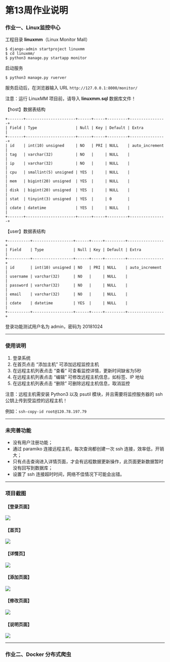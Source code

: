 # 第13周作业说明

### 作业一、Linux监控中心

工程目录 **linuxmm**（Linux Monitor Mall）

```
$ django-admin startproject linuxmm
$ cd linuxmm/
$ python3 manage.py startapp monitor
```

启动服务

```
$ python3 manage.py ruerver
```

服务启动后，在浏览器输入 URL `http://127.0.0.1:8000/monitor/`

注意：运行 LinuxMM 项目前，请导入 **linuxmm.sql** 数据库文件！ 

【host】数据表结构

```
+-------+----------------------+------+-----+---------+----------------+
| Field | Type                 | Null | Key | Default | Extra          |
+-------+----------------------+------+-----+---------+----------------+
| id    | int(10) unsigned     | NO   | PRI | NULL    | auto_increment |
| tag   | varchar(32)          | NO   |     | NULL    |                |
| ip    | varchar(32)          | NO   |     | NULL    |                |
| cpu   | smallint(5) unsigned | YES  |     | NULL    |                |
| mem   | bigint(20) unsigned  | YES  |     | NULL    |                |
| disk  | bigint(20) unsigned  | YES  |     | NULL    |                |
| stat  | tinyint(3) unsigned  | YES  |     | 0       |                |
| cdate | datetime             | YES  |     | NULL    |                |
+-------+----------------------+------+-----+---------+----------------+
```

【user】数据表结构

```
+----------+------------------+------+-----+---------+----------------+
| Field    | Type             | Null | Key | Default | Extra          |
+----------+------------------+------+-----+---------+----------------+
| id       | int(10) unsigned | NO   | PRI | NULL    | auto_increment |
| username | varchar(32)      | NO   |     | NULL    |                |
| password | varchar(32)      | NO   |     | NULL    |                |
| email    | varchar(32)      | NO   |     | NULL    |                |
| cdate    | datetime         | YES  |     | NULL    |                |
+----------+------------------+------+-----+---------+----------------+
```

登录功能测试用户名为 admin，密码为 20181024



---

### 使用说明

1. 登录系统
2. 在首页点击 “添加主机” 可添加远程监控主机
3. 在远程主机列表点击 “查看” 可查看监控详情，更新时间缺省为5秒
4. 在远程主机列表点击 “编辑” 可修改远程主机信息，如标签、IP 地址
5. 在远程主机列表点击 “删除” 可删除远程主机信息，取消监控



注意：远程主机需安装 Python3 以及 psutil 模块，并且需要将监控服务器的 ssh 公钥上传到受监控的远程主机！

例如：`ssh-copy-id root@120.78.197.79`



---

### 未完善功能

- 没有用户注册功能；
- 通过 paramiko 连接远程主机，每次查询都创建一次 ssh 连接，效率低，开销大；
- 只有点击查询进入详情页面，才会有远程数据更新操作，此页面更新数据暂时没有回写到数据库；
- 设置了 ssh 连接超时时间，网络不佳情况下可能会出错。



---

### 项目截图

#### 【登录页面】

![](./.images/LinuxMM-login.png)

#### 【首页】

![](./.images/LinuxMM-index1.png)

#### 【详情页】

![](./.images/LinuxMM-details.png)

#### 【添加页面】

![](./.images/LinuxMM-addHost.png)

#### 【修改页面】

![](./.images/LinuxMM-editHost.png)

#### 【说明页面】

![](./.images/LinuxMM-manual.png)



---

### 作业二、Docker 分布式爬虫

